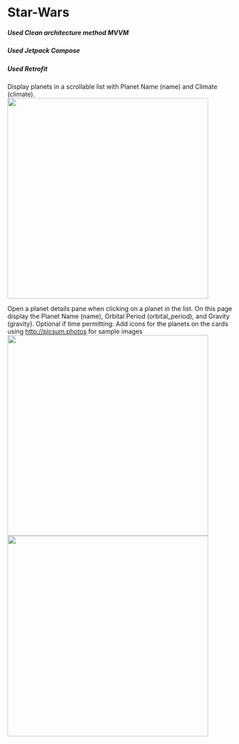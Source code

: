 # Star-Wars

##### Used Clean architecture method MVVM
##### Used Jetpack Compose
##### Used Retrofit

Display planets in a scrollable list with Planet Name (name) and Climate (climate).
<img height="450" src="https://user-images.githubusercontent.com/61883398/170575025-8f8b601b-ab5d-419e-bcda-b4a41bb953a1.png"/>


Open a planet details pane when clicking on a planet in the list. On this page display the Planet Name (name), Orbital Period (orbital_period), and Gravity (gravity).
Optional if time permitting: Add icons for the planets on the cards using http://picsum.photos for sample images
<img height="450" src="https://user-images.githubusercontent.com/61883398/170575037-ff29f2fe-a9f8-4d7a-9c64-c46b10878360.png"/>                      <img height="450" src="https://user-images.githubusercontent.com/61883398/170575053-61ec11d0-89dd-4b3f-b4ec-52280b81fc0d.png"/>

